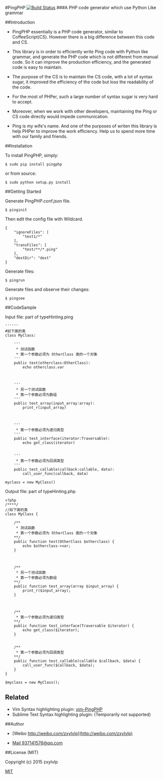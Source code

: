 #PingPHP 
[![Build Status](https://travis-ci.org/zxylvlp/PingPHP.svg?branch=master)](https://travis-ci.org/zxylvlp/PingPHP)
###A PHP code generator which use Python Like grammar



##Introduction

- PingPHP essentially is a PHP code generator, similar to CoffeeScript(CS). However there is a big difference between this code and CS. 
- This library is in order to efficiently write Ping code with Python like grammar, and generate the PHP code which is not different from manual code. So it can improve the production efficiency, and the generated code is easy to maintain. 
- The purpose of the CS is to maintain the CS code, with a lot of syntax sugar, it improved the efficiency of the code but loss the readability of the code. 
- For the most of PHPer, such a large number of syntax sugar is very hard to accept. 
- Moreover, when we work with other developers, maintaining the Ping or CS code directly would impede communication.

- Ping is my wife's name. And one of the purposes of writen this library is help PHPer to improve the work efficiency. Help us to spend more time with our family and friends.

##Installation

To install PingPHP, simply:

`$ sudo pip install pingphp`

or from source:

`$ sudo python setup.py install`

##Getting Started

Generate PingPHP.conf.json file.

```
$ pinginit
```

Then edit the config file with Wildcard.

```
{
    "ignoreFiles": [
        "test1/*"
    ], 
    "transFiles": [
        "test/**/*.ping"
    ], 
    "destDir": "dest"
}
```

Generate files:

```
$ pingrun
```
Generate files and observe their changes:

```
$ pingsee
```

##CodeSample

Input file: part of typeHinting.ping

```
''''''
#如下面的类
class MyClass:

    '''
     * 测试函数
     * 第一个参数必须为 OtherClass 类的一个对象
    '''
    public test(otherclass:OtherClass):
        echo otherclass.var
    


    '''
     * 另一个测试函数
     * 第一个参数必须为数组 
    ''' 
    public test_array(input_array:array):
        print_r(input_array)
    


    '''
     * 第一个参数必须为递归类型
    '''
    public test_interface(iterator:Traversable):
        echo get_class(iterator)
    
    
    '''
     * 第一个参数必须为回调类型
    '''
    public test_callable(callback:callable, data):
        call_user_func(callback, data)
    
myclass = new MyClass()

```

Output file: part of typeHinting.php

```
<?php
/****/
//如下面的类
class MyClass { 
    
    /**
     * 测试函数
     * 第一个参数必须为 OtherClass 类的一个对象
    **/
    public function test(OtherClass $otherclass) { 
        echo $otherclass->var; 
    }
    
    
    
    /**
     * 另一个测试函数
     * 第一个参数必须为数组 
    **/
    public function test_array(array $input_array) { 
        print_r($input_array); 
    }
    
    
    
    /**
     * 第一个参数必须为递归类型
    **/
    public function test_interface(Traversable $iterator) { 
        echo get_class($iterator); 
    }
    
    
    /**
     * 第一个参数必须为回调类型
    **/
    public function test_callable(callable $callback, $data) { 
        call_user_func($callback, $data); 
    }
}

$myclass = new MyClass(); 
```

## Related

* Vim Syntax highlighting plugin: [vim-PingPHP](https://github.com/PingPHP/Vim-PingPHP)
* Sublime Text Syntax highlighting plugin: (Temporarily not supported)

##Author

* [Weibo http://weibo.com/zxylvlp](http://weibo.com/zxylvlp)

* [Mail 937141576@qq.com](mailto:937141576@qq.com)

##License (MIT)

Copyright (c) 2015 zxylvlp

[MIT](https://github.com/zxylvlp/PingPHP/blob/master/LICENSE)
